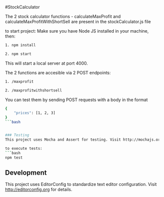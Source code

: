 #StockCalculator

The 2 stock calculator functions - calculateMaxProfit and calculateMaxProfitWithShortSell are present in the stockCalculator.js file

to start project:
Make sure you have Node JS installed in your machine, then:
```bash
1. npm install
```

```bash
2. npm start
```
This will start a local server at port 4000. 

The 2 functions are accesible via 2 POST endpoints:

```bash
1. /maxprofit
```

```bash
2. /maxprofitwithshortsell
```

You can test them by sending POST requests with a body in the format

```bash
{
	"prices": [1, 2, 3]
}
```bash


### Testing
This project uses Mocha and Assert for testing. Visit http://mochajs.org for details

to execute tests:
```bash
npm test
```

## Development

This project uses EditorConfig to standardize text editor configuration. Visit http://editorconfig.org for details.


